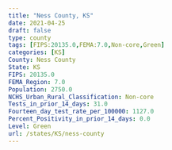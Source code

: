 ```yaml
---
title: "Ness County, KS"
date: 2021-04-25
draft: false
type: county
tags: [FIPS:20135.0,FEMA:7.0,Non-core,Green]
categories: [KS]
County: Ness County
State: KS
FIPS: 20135.0
FEMA_Region: 7.0
Population: 2750.0
NCHS_Urban_Rural_Classification: Non-core
Tests_in_prior_14_days: 31.0
Fourteen_day_test_rate_per_100000: 1127.0
Percent_Positivity_in_prior_14_days: 0.0
Level: Green
url: /states/KS/ness-county
---
```




